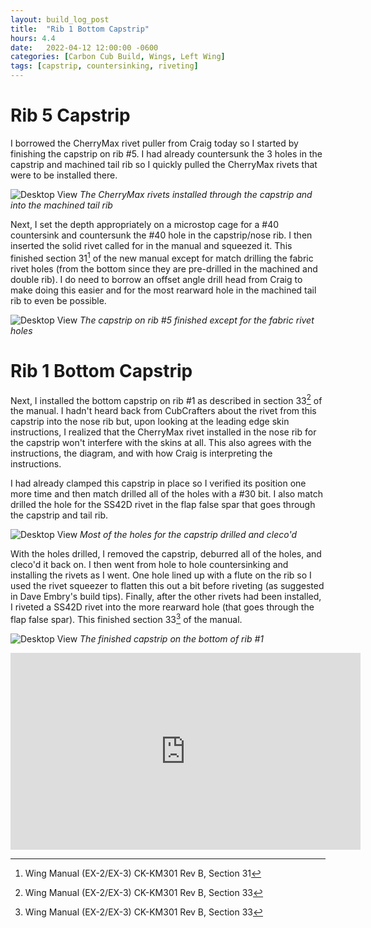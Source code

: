 ```yaml
---
layout: build_log_post
title:  "Rib 1 Bottom Capstrip"
hours: 4.4
date:   2022-04-12 12:00:00 -0600
categories: [Carbon Cub Build, Wings, Left Wing]
tags: [capstrip, countersinking, riveting]
---
```


# Rib 5 Capstrip

I borrowed the CherryMax rivet puller from Craig today so I started by finishing the capstrip on rib #5. I had already countersunk the 3 holes in the capstrip and machined tail rib so I quickly pulled the CherryMax rivets that were to be installed there.

![Desktop View](/assets/img/posts/2022-04-12-bottom-rib-1-capstrip/capstrip_5_cherrymax.jpg)
_The CherryMax rivets installed through the capstrip and into the machined tail rib_

Next, I set the depth appropriately on a microstop cage for a #40 countersink and countersunk the #40 hole in the capstrip/nose rib. I then inserted the solid rivet called for in the manual and squeezed it. This finished section 31[^section-31-ref] of the new manual except for match drilling the fabric rivet holes (from the bottom since they are pre-drilled in the machined and double rib). I do need to borrow an offset angle drill head from Craig to make doing this easier and for the most rearward hole in the machined tail rib to even be possible.

![Desktop View](/assets/img/posts/2022-04-12-bottom-rib-1-capstrip/capstrip_5_finished.jpg)
_The capstrip on rib #5 finished except for the fabric rivet holes_

# Rib 1 Bottom Capstrip

Next, I installed the bottom capstrip on rib #1 as described in section 33[^section-33-ref] of the manual. I hadn't heard back from CubCrafters about the rivet from this capstrip into the nose rib but, upon looking at the leading edge skin instructions, I realized that the CherryMax rivet installed in the nose rib for the capstrip won't interfere with the skins at all. This also agrees with the instructions, the diagram, and with how Craig is interpreting the instructions.

I had already clamped this capstrip in place so I verified its position one more time and then match drilled all of the holes with a #30 bit. I also match drilled the hole for the SS42D rivet in the flap false spar that goes through the capstrip and tail rib.

![Desktop View](/assets/img/posts/2022-04-12-bottom-rib-1-capstrip/capstrip_clecod.jpg)
_Most of the holes for the capstrip drilled and cleco'd_

With the holes drilled, I removed the capstrip, deburred all of the holes, and cleco'd it back on. I then went from hole to hole countersinking and installing the rivets as I went. One hole lined up with a flute on the rib so I used the rivet squeezer to flatten this out a bit before riveting (as suggested in Dave Embry's build tips). Finally, after the other rivets had been installed, I riveted a SS42D rivet into the more rearward hole (that goes through the flap false spar). This finished section 33[^section-33-ref] of the manual.

![Desktop View](/assets/img/posts/2022-04-12-bottom-rib-1-capstrip/capstrip_1_finished.jpg)
_The finished capstrip on the bottom of rib #1_

<iframe width="560" height="315" src="https://www.youtube.com/embed/lBbVvSAkkD4" title="YouTube video player" frameborder="0" allow="accelerometer; autoplay; clipboard-write; encrypted-media; gyroscope; picture-in-picture" allowfullscreen></iframe>

[^section-31-ref]: Wing Manual (EX-2/EX-3) CK-KM301 Rev B, Section 31
[^section-33-ref]: Wing Manual (EX-2/EX-3) CK-KM301 Rev B, Section 33